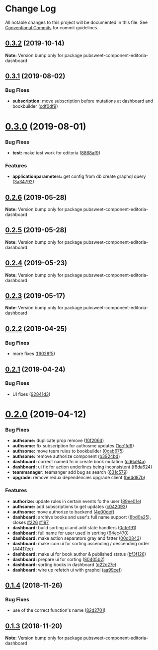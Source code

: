 # Change Log

All notable changes to this project will be documented in this file.
See [Conventional Commits](https://conventionalcommits.org) for commit guidelines.

<a name="0.3.2"></a>
## [0.3.2](https://gitlab.coko.foundation/editoria/editoria-dashboard/compare/pubsweet-component-editoria-dashboard@0.3.1...pubsweet-component-editoria-dashboard@0.3.2) (2019-10-14)




**Note:** Version bump only for package pubsweet-component-editoria-dashboard

<a name="0.3.1"></a>
## [0.3.1](https://gitlab.coko.foundation/editoria/editoria-dashboard/compare/pubsweet-component-editoria-dashboard@0.3.0...pubsweet-component-editoria-dashboard@0.3.1) (2019-08-02)


### Bug Fixes

* **subscription:** move subscription before mutations at dashboard and bookbuilder ([cdf0df9](https://gitlab.coko.foundation/editoria/editoria-dashboard/commit/cdf0df9))




<a name="0.3.0"></a>
# [0.3.0](https://gitlab.coko.foundation/editoria/editoria-dashboard/compare/pubsweet-component-editoria-dashboard@0.2.6...pubsweet-component-editoria-dashboard@0.3.0) (2019-08-01)


### Bug Fixes

* **test:** make test work for editoria ([8868af9](https://gitlab.coko.foundation/editoria/editoria-dashboard/commit/8868af9))


### Features

* **applicationparameters:** get config from db create graphql query ([3a34792](https://gitlab.coko.foundation/editoria/editoria-dashboard/commit/3a34792))




<a name="0.2.6"></a>
## [0.2.6](https://gitlab.coko.foundation/editoria/editoria-dashboard/compare/pubsweet-component-editoria-dashboard@0.2.5...pubsweet-component-editoria-dashboard@0.2.6) (2019-05-28)




**Note:** Version bump only for package pubsweet-component-editoria-dashboard

<a name="0.2.5"></a>
## [0.2.5](https://gitlab.coko.foundation/editoria/editoria-dashboard/compare/pubsweet-component-editoria-dashboard@0.2.4...pubsweet-component-editoria-dashboard@0.2.5) (2019-05-28)




**Note:** Version bump only for package pubsweet-component-editoria-dashboard

<a name="0.2.4"></a>
## [0.2.4](https://gitlab.coko.foundation/editoria/editoria-dashboard/compare/pubsweet-component-editoria-dashboard@0.2.3...pubsweet-component-editoria-dashboard@0.2.4) (2019-05-23)




**Note:** Version bump only for package pubsweet-component-editoria-dashboard

<a name="0.2.3"></a>
## [0.2.3](https://gitlab.coko.foundation/editoria/editoria-dashboard/compare/pubsweet-component-editoria-dashboard@0.2.2...pubsweet-component-editoria-dashboard@0.2.3) (2019-05-17)




**Note:** Version bump only for package pubsweet-component-editoria-dashboard

<a name="0.2.2"></a>
## [0.2.2](https://gitlab.coko.foundation/editoria/editoria-dashboard/compare/pubsweet-component-editoria-dashboard@0.2.1...pubsweet-component-editoria-dashboard@0.2.2) (2019-04-25)


### Bug Fixes

* more fixes ([f6028f5](https://gitlab.coko.foundation/editoria/editoria-dashboard/commit/f6028f5))




<a name="0.2.1"></a>
## [0.2.1](https://gitlab.coko.foundation/editoria/editoria-dashboard/compare/pubsweet-component-editoria-dashboard@0.2.0...pubsweet-component-editoria-dashboard@0.2.1) (2019-04-24)


### Bug Fixes

* UI fixes ([92841d3](https://gitlab.coko.foundation/editoria/editoria-dashboard/commit/92841d3))




<a name="0.2.0"></a>
# [0.2.0](https://gitlab.coko.foundation/editoria/editoria-dashboard/compare/pubsweet-component-editoria-dashboard@0.1.4...pubsweet-component-editoria-dashboard@0.2.0) (2019-04-12)


### Bug Fixes

* **authsome:** duplicate prop remove ([10f206d](https://gitlab.coko.foundation/editoria/editoria-dashboard/commit/10f206d))
* **authsome:** fix subscription for authosme updates ([1ce1fd9](https://gitlab.coko.foundation/editoria/editoria-dashboard/commit/1ce1fd9))
* **authsome:** move team rules to bookbuilder ([0cab675](https://gitlab.coko.foundation/editoria/editoria-dashboard/commit/0cab675))
* **authsome:** remove authorize component ([b3924bd](https://gitlab.coko.foundation/editoria/editoria-dashboard/commit/b3924bd))
* **dashboard:** correct named fn in create book mutation ([cd6a94a](https://gitlab.coko.foundation/editoria/editoria-dashboard/commit/cd6a94a))
* **dashboard:** ui fix for action underlines being inconsistent ([f8da624](https://gitlab.coko.foundation/editoria/editoria-dashboard/commit/f8da624))
* **teammanager:** teamanger add bug as search ([631c579](https://gitlab.coko.foundation/editoria/editoria-dashboard/commit/631c579))
* **upgrade:** remove redux dependencies upgrade client ([be4d87b](https://gitlab.coko.foundation/editoria/editoria-dashboard/commit/be4d87b))


### Features

* **authorize:** update rules in certain events fo the user ([89ee01e](https://gitlab.coko.foundation/editoria/editoria-dashboard/commit/89ee01e))
* **authsome:** add subscriptions to get updates ([c042093](https://gitlab.coko.foundation/editoria/editoria-dashboard/commit/c042093))
* **authsome:** move authorize to backend ([4e00def](https://gitlab.coko.foundation/editoria/editoria-dashboard/commit/4e00def))
* **dashboard:** archive books and user's full name support ([8bd0a25](https://gitlab.coko.foundation/editoria/editoria-dashboard/commit/8bd0a25)), closes [#226](https://gitlab.coko.foundation/editoria/editoria-dashboard/issues/226) [#197](https://gitlab.coko.foundation/editoria/editoria-dashboard/issues/197)
* **dashboard:** build sorting ui and add state handlers ([0cfe191](https://gitlab.coko.foundation/editoria/editoria-dashboard/commit/0cfe191))
* **dashboard:** full name for user used in sorting ([64ec470](https://gitlab.coko.foundation/editoria/editoria-dashboard/commit/64ec470))
* **dashboard:** make action separators gray and fatter ([00d0843](https://gitlab.coko.foundation/editoria/editoria-dashboard/commit/00d0843))
* **dashboard:** make icon ui for sorting ascending / descending order ([44417ee](https://gitlab.coko.foundation/editoria/editoria-dashboard/commit/44417ee))
* **dashboard:** make ui for book author & published status ([bf3f126](https://gitlab.coko.foundation/editoria/editoria-dashboard/commit/bf3f126))
* **dashboard:** prepare ui for sorting ([80405b2](https://gitlab.coko.foundation/editoria/editoria-dashboard/commit/80405b2))
* **dashboard:** sorting books in dashboard ([d22c27e](https://gitlab.coko.foundation/editoria/editoria-dashboard/commit/d22c27e))
* **dashboard:** wire up refetch ui with graphql ([aa99cef](https://gitlab.coko.foundation/editoria/editoria-dashboard/commit/aa99cef))




<a name="0.1.4"></a>
## [0.1.4](https://gitlab.coko.foundation/editoria/editoria-dashboard/compare/pubsweet-component-editoria-dashboard@0.1.3...pubsweet-component-editoria-dashboard@0.1.4) (2018-11-26)


### Bug Fixes

* use of the correct function's name ([82d2701](https://gitlab.coko.foundation/editoria/editoria-dashboard/commit/82d2701))




<a name="0.1.3"></a>
## [0.1.3](https://gitlab.coko.foundation/editoria/editoria-dashboard/compare/pubsweet-component-editoria-dashboard@0.1.2...pubsweet-component-editoria-dashboard@0.1.3) (2018-11-20)




**Note:** Version bump only for package pubsweet-component-editoria-dashboard
